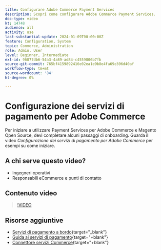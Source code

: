 ```yaml
---
title: Configurare Adobe Commerce Payment Services
description: Scopri come configurare Adobe Commerce Payment Services.
doc-type: video
kt: 14748
audience: all
activity: use
last-substantial-update: 2024-01-09T00:00:00Z
feature: Configuration, System
topic: Commerce, Administration
role: Admin, User
level: Beginner, Intermediate
exl-id: 96877db6-54a3-4a89-ad84-c4559806b7fb
source-git-commit: 765bf4159892416e02ea1e9b8e4fa69e396d40af
workflow-type: tm+mt
source-wordcount: '84'
ht-degree: 0%

---
```


# Configurazione dei servizi di pagamento per Adobe Commerce

Per iniziare a utilizzare Payment Services per Adobe Commerce e Magento Open Source, devi completare alcuni passaggi di onboarding. Guarda il video _Configurazione dei servizi di pagamento per Adobe Commerce_ per esempi su come iniziare.

## A chi serve questo video?

- Ingegneri operativi
- Responsabili eCommerce e punti di contatto

## Contenuto video

>[!VIDEO](https://video.tv.adobe.com/v/3425957?learn=on)

## Risorse aggiuntive

- [Servizi di pagamento a bordo](https://experienceleague.adobe.com/docs/commerce-merchant-services/payment-services/get-started/onboard.html?lang=it){target="_blank"}
- [Guida ai servizi di pagamento](https://experienceleague.adobe.com/docs/commerce-merchant-services/payment-services/guide-overview.html?lang=it){target="+blank"}
- [Connettore servizi Commerce](https://experienceleague.adobe.com/docs/commerce-merchant-services/user-guides/integration-services/saas.html?lang=it){target="+blank"}
